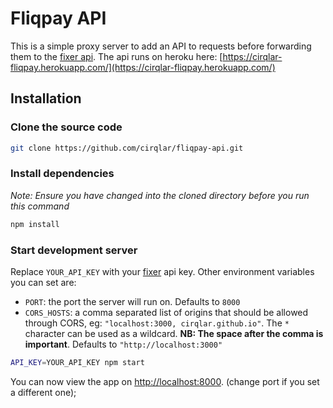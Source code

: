 # Fliqpay API

This is a simple proxy server to add an API to requests before forwarding them to the [fixer api](fixer.io). The api runs on heroku here: [https://cirqlar-fliqpay.herokuapp.com/](https://cirqlar-fliqpay.herokuapp.com/)

## Installation

### Clone the source code 
```bash
git clone https://github.com/cirqlar/fliqpay-api.git
```
### Install dependencies
_Note: Ensure you have changed into the cloned directory before you run this command_
```bash
npm install
```

### Start development server

Replace `YOUR_API_KEY` with your [fixer](fixer.io) api key. Other environment variables you can set are: 
- `PORT`: the port the server will run on. Defaults to `8000`
- `CORS_HOSTS`: a comma separated list of origins that should be allowed through CORS, eg: `"localhost:3000, cirqlar.github.io"`. The `*` character can be used as a wildcard. __NB: The space after the comma is important__. Defaults to `"http://localhost:3000"`
```bash
API_KEY=YOUR_API_KEY npm start
```
You can now view the app on [http://localhost:8000](http://localhost:8000). (change port if you set a different one);